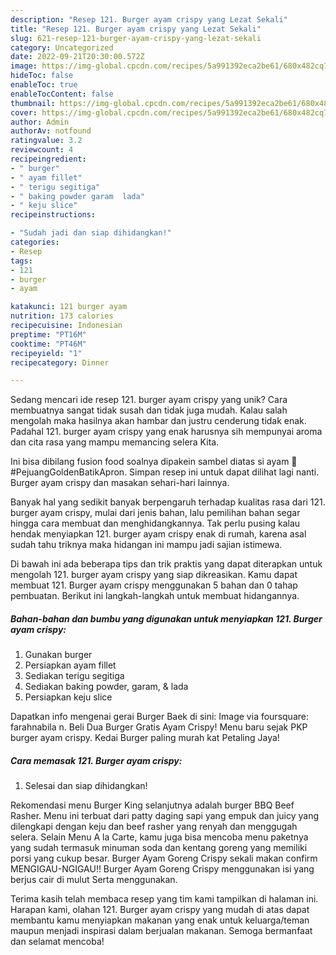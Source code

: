 ```yaml
---
description: "Resep 121. Burger ayam crispy yang Lezat Sekali"
title: "Resep 121. Burger ayam crispy yang Lezat Sekali"
slug: 621-resep-121-burger-ayam-crispy-yang-lezat-sekali
category: Uncategorized
date: 2022-09-21T20:30:00.572Z
image: https://img-global.cpcdn.com/recipes/5a991392eca2be61/680x482cq70/121-burger-ayam-crispy-foto-resep-utama.jpg
hideToc: false
enableToc: true
enableTocContent: false
thumbnail: https://img-global.cpcdn.com/recipes/5a991392eca2be61/680x482cq70/121-burger-ayam-crispy-foto-resep-utama.jpg
cover: https://img-global.cpcdn.com/recipes/5a991392eca2be61/680x482cq70/121-burger-ayam-crispy-foto-resep-utama.jpg
author: Admin
authorAv: notfound
ratingvalue: 3.2
reviewcount: 4
recipeingredient:
- " burger"
- " ayam fillet"
- " terigu segitiga"
- " baking powder garam  lada"
- " keju slice"
recipeinstructions:

- "Sudah jadi dan siap dihidangkan!"
categories:
- Resep
tags:
- 121
- burger
- ayam

katakunci: 121 burger ayam 
nutrition: 173 calories
recipecuisine: Indonesian
preptime: "PT16M"
cooktime: "PT46M"
recipeyield: "1"
recipecategory: Dinner

---
```





Sedang mencari ide resep 121. burger ayam crispy yang unik? Cara membuatnya sangat tidak susah dan tidak juga mudah. Kalau salah mengolah maka hasilnya akan hambar dan justru cenderung tidak enak. Padahal 121. burger ayam crispy yang enak harusnya sih mempunyai aroma dan cita rasa yang mampu memancing selera Kita.





Ini bisa dibilang fusion food soalnya dipakein sambel diatas si ayam 🤤 #PejuangGoldenBatikApron. Simpan resep ini untuk dapat dilihat lagi nanti. Burger ayam crispy dan masakan sehari-hari lainnya.

Banyak hal yang sedikit banyak berpengaruh terhadap kualitas rasa dari 121. burger ayam crispy, mulai dari jenis bahan, lalu pemilihan bahan segar hingga cara membuat dan menghidangkannya. Tak perlu pusing kalau hendak menyiapkan 121. burger ayam crispy enak di rumah, karena asal sudah tahu triknya maka hidangan ini mampu jadi sajian istimewa.






Di bawah ini ada beberapa tips dan trik praktis yang dapat diterapkan untuk mengolah 121. burger ayam crispy yang siap dikreasikan. Kamu dapat membuat 121. Burger ayam crispy menggunakan 5 bahan dan 0 tahap pembuatan. Berikut ini langkah-langkah untuk membuat hidangannya.

<!--inarticleads1-->

##### Bahan-bahan dan bumbu yang digunakan untuk menyiapkan 121. Burger ayam crispy:

1. Gunakan  burger
1. Persiapkan  ayam fillet
1. Sediakan  terigu segitiga
1. Sediakan  baking powder, garam, &amp; lada
1. Persiapkan  keju slice


Dapatkan info mengenai gerai Burger Baek di sini: Image via foursquare: farahnabila n. Beli Dua Burger Gratis Ayam Crispy! Menu baru sejak PKP burger ayam crispy. Kedai Burger paling murah kat Petaling Jaya! 

<!--inarticleads2-->

##### Cara memasak 121. Burger ayam crispy:


1. Selesai dan siap dihidangkan!

Rekomendasi menu Burger King selanjutnya adalah burger BBQ Beef Rasher. Menu ini terbuat dari patty daging sapi yang empuk dan juicy yang dilengkapi dengan keju dan beef rasher yang renyah dan menggugah selera. Selain Menu A la Carte, kamu juga bisa mencoba menu paketnya yang sudah termasuk minuman soda dan kentang goreng yang memiliki porsi yang cukup besar. Burger Ayam Goreng Crispy sekali makan confirm MENGIGAU-NGIGAU!! Burger Ayam Goreng Crispy menggunakan isi yang berjus cair di mulut Serta menggunakan. 

Terima kasih telah membaca resep yang tim kami tampilkan di halaman ini. Harapan kami, olahan 121. Burger ayam crispy yang mudah di atas dapat membantu kamu menyiapkan makanan yang enak untuk keluarga/teman maupun menjadi inspirasi dalam berjualan makanan. Semoga bermanfaat dan selamat mencoba!
